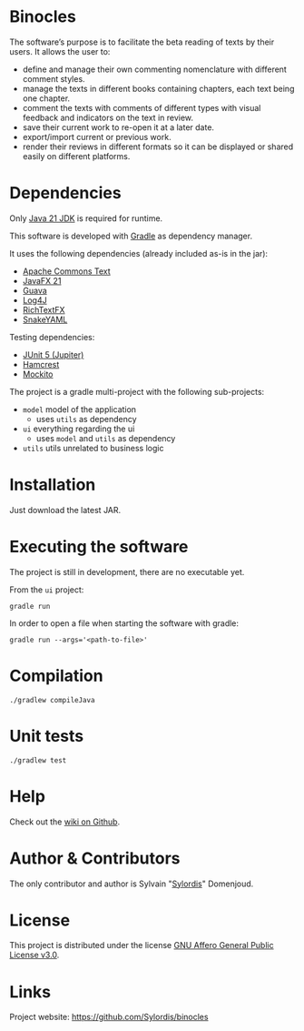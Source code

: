 # Binocles

The software’s purpose is to facilitate the beta reading of texts by their users. It allows the user to:
- define and manage their own commenting nomenclature with different comment styles.
- manage the texts in different books containing chapters, each text being one chapter.
- comment the texts with comments of different types with visual feedback and indicators on the text in review.
- save their current work to re-open it at a later date.
- export/import current or previous work.
- render their reviews in different formats so it can be displayed or shared easily on different platforms.

# Dependencies

Only [Java 21 JDK](https://openjdk.org/projects/jdk/21/) is required for runtime.

This software is developed with [Gradle](https://gradle.org/) as dependency manager.

It uses the following dependencies (already included as-is in the jar):

- [Apache Commons Text](https://commons.apache.org/proper/commons-text/)
- [JavaFX 21](https://openjfx.io/)
- [Guava](https://github.com/google/guava)
- [Log4J](https://logging.apache.org/log4j/2.x/)
- [RichTextFX](https://github.com/FXMisc/RichTextFX)
- [SnakeYAML](https://bitbucket.org/snakeyaml/snakeyaml/src)

Testing dependencies:

- [JUnit 5 (Jupiter)](https://junit.org/junit5/)
- [Hamcrest](https://hamcrest.org/JavaHamcrest/)
- [Mockito](https://site.mockito.org/)

The project is a gradle multi-project with the following sub-projects:

- `model` model of the application
  - uses `utils` as dependency
- `ui` everything regarding the ui
  - uses `model` and `utils` as dependency
- `utils` utils unrelated to business logic

# Installation

Just download the latest JAR.

# Executing the software

The project is still in development, there are no executable yet.

From the `ui` project:

```
gradle run
```

In order to open a file when starting the software with gradle:

```
gradle run --args='<path-to-file>'
```

# Compilation

`./gradlew compileJava`

# Unit tests

`./gradlew test`

# Help

Check out the [wiki on Github](https://github.com/Sylordis/binocles/wiki).

# Author & Contributors

The only contributor and author is Sylvain "[Sylordis](https://github.com/Sylordis/)" Domenjoud.

# License

This project is distributed under the license [GNU Affero General Public License v3.0](https://www.gnu.org/licenses/agpl-3.0.en.html).

# Links

Project website: https://github.com/Sylordis/binocles
